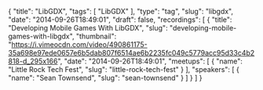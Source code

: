 {
  "title": "LibGDX",
  "tags": [
    "LibGDX"
  ],
  "type": "tag",
  "slug": "libgdx",
  "date": "2014-09-26T18:49:01",
  "draft": false,
  "recordings": [
    {
      "title": "Developing Mobile Games With LibGDX",
      "slug": "developing-mobile-games-with-libgdx",
      "thumbnail": "https://i.vimeocdn.com/video/490861175-35a698e97ede0657e6b5dab807f6514ae6b2235fc049c5779acc95d33c4b2818-d_295x166",
      "date": "2014-09-26T18:49:01",
      "meetups": [
        {
          "name": "Little Rock Tech Fest",
          "slug": "little-rock-tech-fest"
        }
      ],
      "speakers": [
        {
          "name": "Sean Townsend",
          "slug": "sean-townsend"
        }
      ]
    }
  ]
}